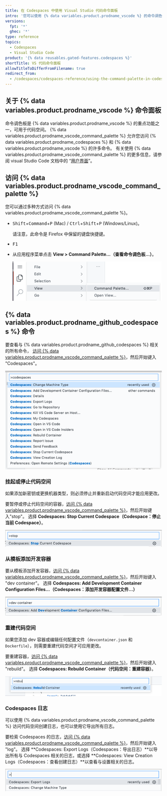 ```yaml
---
title: 在 Codespaces 中使用 Visual Studio 代码命令面板
intro: '您可以使用 {% data variables.product.prodname_vscode %} 的命令调色板功能访问代码空间中的许多命令。'
versions:
  fpt: '*'
  ghec: '*'
type: reference
topics:
  - Codespaces
  - Visual Studio Code
product: '{% data reusables.gated-features.codespaces %}'
shortTitle: VS 代码命令面板
allowTitleToDifferFromFilename: true
redirect_from:
  - /codespaces/codespaces-reference/using-the-command-palette-in-codespaces
---
```


## 关于 {% data variables.product.prodname_vscode %} 命令面板

命令调色板是 {% data variables.product.prodname_vscode %} 的重点功能之一，可用于代码空间。 {% data variables.product.prodname_vscode_command_palette %} 允许您访问 {% data variables.product.prodname_codespaces %} 和 {% data variables.product.prodname_vscode %} 的许多命令。 有关使用 {% data variables.product.prodname_vscode_command_palette %} 的更多信息，请参阅 visual Studio Code 文档中的 “[用户界面](https://code.visualstudio.com/docs/getstarted/userinterface#_command-palette)”。

## 访问 {% data variables.product.prodname_vscode_command_palette %}

您可以通过多种方式访问 {% data variables.product.prodname_vscode_command_palette %}。

- <kbd>Shift</kbd>+<kbd>Command</kbd>+<kbd>P</kbd> (Mac) / <kbd>Ctrl</kbd>+<kbd>Shift</kbd>+<kbd>P</kbd> (Windows/Linux)。

  请注意，此命令是 Firefox 中保留的键盘快捷键。
- <kbd>F1</kbd>
- 从应用程序菜单点击 **View > Command Palette…（查看命令调色板…）**。

  ![应用程序菜单](/assets/images/help/codespaces/codespaces-view-menu.png)

## {% data variables.product.prodname_github_codespaces %} 命令

要查看与 {% data variables.product.prodname_github_codespaces %} 相关的所有命令， [访问 {% data variables.product.prodname_vscode_command_palette %}](#accessing-the-command-palette)，然后开始键入 "Codespaces"。

![与代码空间相关的所有命令列表](/assets/images/help/codespaces/codespaces-command-palette.png)

### 挂起或停止代码空间

如果添加新密钥或更换机器类型，则必须停止并重新启动代码空间才能应用更改。

要暂停或停止代码空间的容器，[访问 {% data variables.product.prodname_vscode_command_palette %}](#accessing-the-command-palette)，然后开始键入"stop"。 选择 **Codespaces: Stop Current Codespace（Codespace：停止当前 Codespace）**。

![停止代码空间的命令](/assets/images/help/codespaces/codespaces-stop.png)

### 从模板添加开发容器

要从模板添加开发容器，[访问 {% data variables.product.prodname_vscode_command_palette %}](#accessing-the-command-palette)，然后开始键入 "dev container"。 选择 **Codespaces: Add Development Container Configuration Files...（Codespaces：添加开发容器配置文件...）**

![添加开发容器的命令](/assets/images/help/codespaces/add-prebuilt-container-command.png)

### 重建代码空间

如果您添加 dev 容器或编辑任何配置文件（`devcontainer.json` 和 `Dockerfile`），则需要重建代码空间才可应用更改。

要重建容器，[访问 {% data variables.product.prodname_vscode_command_palette %}](#accessing-the-command-palette)，然后开始键入 "rebuild"。 选择 **Codespaces: Rebuild Container（代码空间：重建容器）**。

![重建代码空间的命令](/assets/images/help/codespaces/codespaces-rebuild.png)

### Codespaces 日志

可以使用 {% data variables.product.prodname_vscode_command_palette %} 访问代码空间创建日志，也可以使用它导出所有日志。

要检索 Codespaces 的日志，[访问 {% data variables.product.prodname_vscode_command_palette %}](#accessing-the-command-palette)，然后开始键入 "log"。 选择 **Codespaces: Export Logs（Codespaces：导出日志）**以导出所有与 Codespaces 相关的日志，或选择 **Codespaces: View Creation Logs（Codespaces：查看创建日志）**以查看与设置相关的日志。

![访问日志的命令](/assets/images/help/codespaces/codespaces-logs.png)
